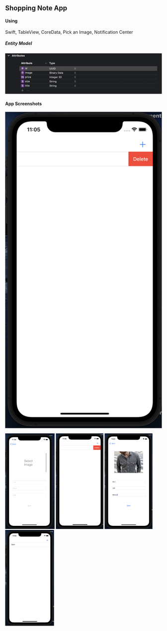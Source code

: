 ## Shopping Note App

#### Using

Swift, TableView, CoreData, Pick an Image, Notification Center

##### Entity Model

![EntityStructure](./Pictures/entity.png)

#### App Screenshots

![EntityStructure](./Pictures/delete.png)

<p float="left">
  <img src="./pictures/note-add-screen.png" alt="add" style="zoom:30%;" />
  <img src="./pictures/delete.png" alt="delete" style="zoom:30%;" />
  <img src="./pictures/note-fields.png" alt="add" style="zoom:30%;" />
  <img src="./pictures/tableView.png" alt="add" style="zoom:30%;" />

  

</p>









